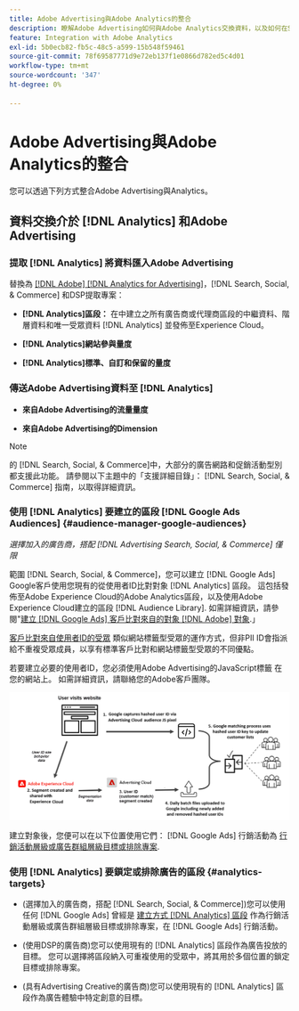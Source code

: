 ```yaml
---
title: Adobe Advertising與Adobe Analytics的整合
description: 瞭解Adobe Advertising如何與Adobe Analytics交換資料，以及如何在Search、Social和Commerce中使用資料。
feature: Integration with Adobe Analytics
exl-id: 5b0ecb82-fb5c-48c5-a599-15b548f59461
source-git-commit: 78f69587771d9e72eb137f1e0866d782ed5c4d01
workflow-type: tm+mt
source-wordcount: '347'
ht-degree: 0%

---
```


# Adobe Advertising與Adobe Analytics的整合

您可以透過下列方式整合Adobe Advertising與Analytics。

## 資料交換介於 [!DNL Analytics] 和Adobe Advertising

### 提取 [!DNL Analytics] 將資料匯入Adobe Advertising

替換為 [[!DNL Adobe] [!DNL Analytics for Advertising]](/help/integrations/analytics/overview.md)，[!DNL Search, Social, & Commerce] 和DSP提取專案：

* **[!DNL Analytics]區段：**  在中建立之所有廣告商或代理商區段的中繼資料、階層資料和唯一受眾資料 [!DNL Analytics] 並發佈至Experience Cloud。

* **[!DNL Analytics]網站參與量度**

* **[!DNL Analytics]標準、自訂和保留的量度**

### 傳送Adobe Advertising資料至 [!DNL Analytics]

* **來自Adobe Advertising的流量量度**

* **來自Adobe Advertising的Dimension**

>[!NOTE]
>
>的 [!DNL Search, Social, & Commerce]中，大部分的廣告網路和促銷活動型別都支援此功能。 請參閱以下主題中的「支援詳細目錄」： [!DNL Search, Social, & Commerce] 指南，以取得詳細資訊。<!-- add link when that's published in ExL -->

### 使用 [!DNL Analytics] 要建立的區段 [!DNL Google Ads Audiences] {#audience-manager-google-audiences}

*選擇加入的廣告商，搭配 [!DNL Advertising Search, Social, & Commerce] 僅限*

<!-- Verify all -->

範圍 [!DNL Search, Social, & Commerce]，您可以建立 [!DNL Google Ads] Google客戶使用您現有的從使用者ID比對對象 [!DNL Analytics] 區段。 這包括發佈至Adobe Experience Cloud的Adobe Analytics區段，以及使用Adobe Experience Cloud建立的區段 [!DNL Audience Library]. 如需詳細資訊，請參閱&quot;[建立 [!DNL Google Ads] 客戶比對來自的對象 [!DNL Adobe] 對象](/help/search-social-commerce/campaign-management/campaigns/google-audience-from-adobe-audience.md).」

[客戶比對來自使用者ID的受眾](https://support.google.com/google-ads/answer/9199250) 類似網站標籤型受眾的運作方式，但非PII ID會指派給不重複受眾成員，以享有標準客戶比對和網站標籤型受眾的不同優點。

若要建立必要的使用者ID，您必須使用Adobe Advertising的JavaScript標籤 <!-- with a user ID parameter -->在您的網站上。 如需詳細資訊，請聯絡您的Adobe客戶團隊。

![區段建立流程](/help/integrations/assets/ad_search_user_id_pic.png)

建立對象後，您便可以在以下位置使用它們： [!DNL Google Ads] 行銷活動為 [行銷活動層級或廣告群組層級目標或排除專案](#audience-manager-targets).

### 使用 [!DNL Analytics] 要鎖定或排除廣告的區段 {#analytics-targets}

* (選擇加入的廣告商，搭配 [!DNL Search, Social, & Commerce])您可以使用任何 [!DNL Google Ads] 曾經是 [建立方式 [!DNL Analytics] 區段](#audience-manager-google-audiences) 作為行銷活動層級或廣告群組層級目標或排除專案，在 [!DNL Google Ads] 行銷活動。

* (使用DSP的廣告商)您可以使用現有的 [!DNL Analytics] 區段作為廣告投放的目標。 您可以選擇將區段納入可重複使用的受眾中，將其用於多個位置的鎖定目標或排除專案。

* (具有Advertising Creative的廣告商)您可以使用現有的 [!DNL Analytics] 區段作為廣告體驗中特定創意的目標。
